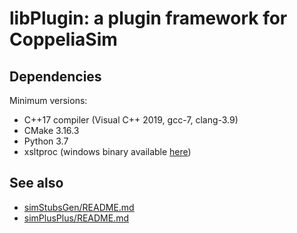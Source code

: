 # libPlugin: a plugin framework for CoppeliaSim

## Dependencies

Minimum versions:

- C++17 compiler (Visual C++ 2019, gcc-7, clang-3.9)
- CMake 3.16.3
- Python 3.7
- xsltproc (windows binary available [here](https://github.com/CoppeliaRobotics/xsltproc-win/raw/master/xsltproc-win.zip))

## See also

- [simStubsGen/README.md](simStubsGen/README.md)
- [simPlusPlus/README.md](simPlusPlus/README.md)
